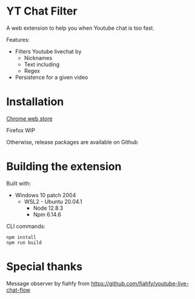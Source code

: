 # YT Chat Filter

A web extension to help you when Youtube chat is too fast.

Features:

- Filters Youtube livechat by
  - Nicknames
  - Text including
  - Regex
- Persistence for a given video

# Installation

[Chrome web store](https://chrome.google.com/webstore/detail/vchatter/mnldnbhgfocmkehnlkeanlhfmopepnko)

Firefox WIP

Otherwise, release packages are available on Github

# Building the extension

Built with:

- Windows 10 patch 2004
  - WSL2 - Ubuntu 20.04.1
    - Node 12.8.3
    - Npm 6.14.6

CLI commands:

```
npm install
npm run build
```

# Special thanks

Message observer by fiahfy from https://github.com/fiahfy/youtube-live-chat-flow
